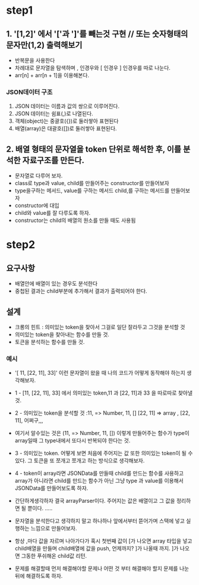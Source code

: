 # step1

## 1. '[1,2]' 에서 '['과 ']'를 빼는것 구현 // 또는 숫자형태의 문자만(1,2) 출력해보기

* 반복문을 사용한다
* 차례대로 문자열을 탐색하며 , 인경우와 [ 인경우 ] 인경우를 따로 나눈다.
* arr[n] + arr[n + 1]을 이용해본다.

### JSON데이터 구조

1. JSON 데이터는 이름과 값의 쌍으로 이루어진다.
2. JSON 데이터는 쉼표(,)로 나열된다.
3. 객체(object)는 중괄호({})로 둘러쌓아 표현된다
4. 배열(array)은 대괄호([])로 둘러쌓아 표현된다.

## 2. 배열 형태의 문자열을 token 단위로 해석한 후, 이를 분석한 자료구조를 만든다.

* 문자열로 다루어 보자.
* class로 type과 value, child를 만들어주는 constructor를 만들어보자
* type을구하는 메서드, value를 구하는 메서드 child,를 구하는 메서드를 만들어보자
* constructor에 대입
* child와 value를 잘 다루도록 하자.
* constructor는 child의 배열의 원소를 만들 때도 사용됨

# step2

## 요구사항

* 배열안에 배열이 있는 경우도 분석한다
* 중첩된 결과는 child부분에 추가해서 결과가 출력되어야 한다.

## 설계

* 크롱의 힌트 : 의미있는 token을 찾아서 그걸로 일단 잘라두고 그것을 분석할 것
* 의미있는 token을 찾아내는 함수를 만들 것.
* 토큰을 분석하는 함수를 만들 것.

### 예시

* '[ 11, [22, 11], 33]' 이런 문자열이 왔을 때 나의 코드가 어떻게 동작해야 하는지 생각해보자.
* 1 - [11, [22, 11], 33] 에서 의미있는 token,11 과 [22, 11]과 33 을 따로따로 찾아낼 것.
* 2 - 의미있는 token을 분석할 것 :11, => Number, 11, [] [22, 11] => array , [22, 11], 어쩌구,,,
* 여기서 알수있는 것은 (11, => Number, 11, []) 이렇게 만들어주는 함수가 type이 array일때 그 type내에서 또다시 반복되야 한다는 것.
* 3 - 의미있는 token. 어떻게 보면 처음에 주어지는 값 또한 의미있는 token이 될 수 있다. 그 토큰을 또 쪼개고 쪼개고 하는 방식으로 생각해보자.
* 4 - token이 array라면 JSONData를 만들때 child를 만드는 함수를 사용하고 array가 아니라면 child를 만드는 함수가 아닌 그냥 type 과 value를 이용해서 JSONData를 만들어보도록 하자.
* 간단하게생각하자 결국 arrayParser이다. 주어지는 값은 배열이고 그 값을 정리하면 될 뿐이다.
.....
* 문자열을 분석한다고 생각하지 말고 하나하나 앞에서부터 뜯어가며 스택에 넣고 실행하는 느낌으로 만들어보자.
* 항상 ,마다 값을 자르며 나아가다가 혹시 첫번째 값이 [가 나오면 array 타입을 넣고 child배열을 만들며 child배열에 값을 push, 언제까지? ]가 나올때 까지. ]가 나오면 그동한 푸쉬해온 child값 리턴.

* 문제를 해결할때 먼저 해결해야할 문제나 어떤 것 부터 해결해야 할지 문제를 나눈뒤에 해결하도록 하자.


